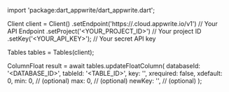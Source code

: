 import 'package:dart_appwrite/dart_appwrite.dart';

Client client = Client()
    .setEndpoint('https://<REGION>.cloud.appwrite.io/v1') // Your API Endpoint
    .setProject('<YOUR_PROJECT_ID>') // Your project ID
    .setKey('<YOUR_API_KEY>'); // Your secret API key

Tables tables = Tables(client);

ColumnFloat result = await tables.updateFloatColumn(
    databaseId: '<DATABASE_ID>',
    tableId: '<TABLE_ID>',
    key: '',
    xrequired: false,
    xdefault: 0,
    min: 0, // (optional)
    max: 0, // (optional)
    newKey: '', // (optional)
);
